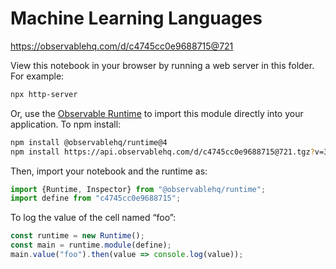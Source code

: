 # Machine Learning Languages

https://observablehq.com/d/c4745cc0e9688715@721

View this notebook in your browser by running a web server in this folder. For
example:

~~~sh
npx http-server
~~~

Or, use the [Observable Runtime](https://github.com/observablehq/runtime) to
import this module directly into your application. To npm install:

~~~sh
npm install @observablehq/runtime@4
npm install https://api.observablehq.com/d/c4745cc0e9688715@721.tgz?v=3
~~~

Then, import your notebook and the runtime as:

~~~js
import {Runtime, Inspector} from "@observablehq/runtime";
import define from "c4745cc0e9688715";
~~~

To log the value of the cell named “foo”:

~~~js
const runtime = new Runtime();
const main = runtime.module(define);
main.value("foo").then(value => console.log(value));
~~~
